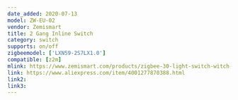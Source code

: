 ```yaml
---
date_added: 2020-07-13
model: ZW-EU-02
vendor: Zemismart
title: 2 Gang Inline Switch
category: switch
supports: on/off
zigbeemodel: ['LXN59-2S7LX1.0']
compatible: [z2m]
mlink: https://www.zemismart.com/products/zigbee-30-light-switch-witch-diy-breaker-module-smartthings-hubitat-app-remote-control-home-1-2-way
link: https://www.aliexpress.com/item/4001277870388.html
link2: 
link3: 
---
```

